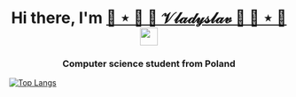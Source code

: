 <h1 align="center">Hi there, I'm <a href="https://daniilshat.ru/" target="_blank">
🍦 ⋆ 🍧  🎀  𝒱𝓁𝒶𝒹𝓎𝓈𝓁𝒶𝓋  🎀  🍧 ⋆ 🍦
</a> 
<img src="https://github.com/blackcater/blackcater/raw/main/images/Hi.gif" height="32"/></h1>
<h3 align="center">Computer science student from Poland</h3>

<!---
manglhorn/manglhorn is a ✨ special ✨ repository because its `README.md` (this file) appears on your GitHub profile.
You can click the Preview link to take a look at your changes.
--->
[![Top Langs](https://github-readme-stats.vercel.app/api/top-langs/?username=manglhorn&layout=compact)](https://github.com/manglhorn/github-readme-stats)
